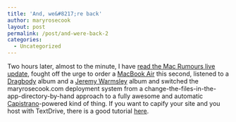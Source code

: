 ```yaml
---
title: 'And, we&#8217;re back'
author: maryrosecook
layout: post
permalink: /post/and-were-back-2
categories:
  - Uncategorized
---
```

Two hours later, almost to the minute, I have [read the Mac Rumours live update][1], fought off the urge to order a [MacBook Air][2] this second, listened to a [Dragbody][3] album and a [Jeremy Warmsley][4] album and switched the maryrosecook.com deployment system from a change-the-files-in-the-app-directory-by-hand approach to a fully awesome and automatic [Capistrano][5]-powered kind of thing. If you want to capify your site and you host with TextDrive, there is a good tutorial [here][6].

 [1]: http://www.macrumorslive.com/
 [2]: http://www.apple.com/macbookair/
 [3]: http://profile.myspace.com/index.cfm?fuseaction=user.viewprofile&friendID=10198231
 [4]: http://www.jeremywarmsley.com/
 [5]: http://www.capify.org/
 [6]: http://www.youtilize.com/post/deploying-with-capistrano-on-textdrive